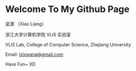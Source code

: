 # Welcome To My Github Page

梁潇 （Xiao Liang）

浙江大学计算机学院 VLIS 实验室

VLIS Lab, College of Computer Science, Zhejiang University

Email: lxlxwana@gmail.com

Have Fun~ XD
